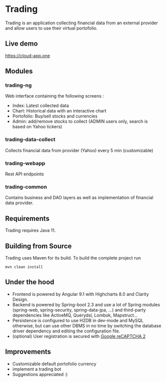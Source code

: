# Trading

Trading is an application collecting financial data from an external provider and allow users to use their virtual portofolio.

## Live demo
<https://cloud-app.one>

## Modules
### trading-ng
Web interface containing the following screens : 
* Index: Latest collected data 
* Chart: Historical data with an interactive chart
* Portofolio: Buy/sell stocks and currencies
* Admin: add/remove stocks to collect (ADMIN users only, search is based on Yahoo tickers)

### trading-data-collect
Collects financial data from provider (Yahoo) every 5 min (customizable)

### trading-webapp
Rest API endpoints

### trading-common
Contains business and DAO layers as well as implementation of financial data provider.

## Requirements
Trading requires Java 11.

## Building from Source

Trading uses Maven for its build. To build the complete project run

    mvn clean install

## Under the hood
* Frontend is powered by Angular 9.1 with Highcharts 8.0 and Clarity Design. 
* Backend is powered by Spring-boot 2.3 and use a lot of Spring modules (spring-web, spring-security, spring-data-jpa, ...) and third-party dependencies like ActiveMQ, Querydsl, Lombok, Mapstruct...
* Persistence is configured to use H2DB in dev-mode and MySQL otherwise, but can use other DBMS in no time by switching the database driver dependency and editing the configuration file.
* (optional) User registration is secured with [Google reCAPTCHA 2](https://www.google.com/recaptcha/intro/index.html)

## Improvements
* Customizable default portofolio currency
* implement a trading bot
* Suggestions appreciated :)